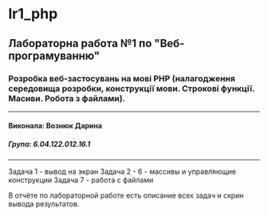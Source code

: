# lr1_php
## Лабораторна работа №1 по "Веб-програмуванню"
### Розробка веб-застосувань на мові PHP (налагодження середовища розробки, конструкції мови. Строкові функції. Масиви. Робота з файлами).

***
#### Виконала: Вознюк Дарина
##### Група: 6.04.122.012.16.1

***

Задача 1 - вывод на экран
Задача 2 - 6 - массивы и управляющие конструкции
Задача 7 - работа с файлами

В отчёте по лабораторной работе есть описание всех задач и скрин вывода результатов.
